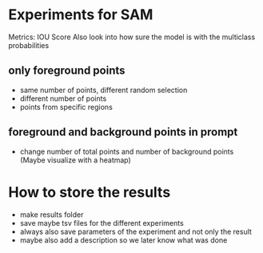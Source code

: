 # Experiments for SAM

Metrics: IOU Score
Also look into how sure the model is with the multiclass probabilities

## only foreground points

- same number of points, different random selection
- different number of points
- points from specific regions

## foreground and background points in prompt

- change number of total points and number of background points 
(Maybe visualize with a heatmap)


# How to store the results

- make results folder
- save maybe tsv files for the different experiments
- always also save parameters of the experiment and not only the result
- maybe also add a description so we later know what was done
